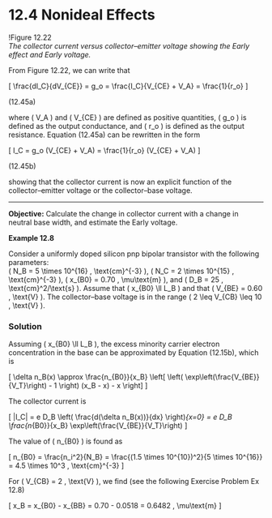 # 12.4 Nonideal Effects

!Figure 12.22  
*The collector current versus collector–emitter voltage showing the Early effect and Early voltage.*

From Figure 12.22, we can write that

\[
\frac{dI_C}{dV_{CE}} = g_o = \frac{I_C}{V_{CE} + V_A} = \frac{1}{r_o}
\]

(12.45a)

where \( V_A \) and \( V_{CE} \) are defined as positive quantities, \( g_o \) is defined as the output conductance, and \( r_o \) is defined as the output resistance. Equation (12.45a) can be rewritten in the form

\[
I_C = g_o (V_{CE} + V_A) = \frac{1}{r_o} (V_{CE} + V_A)
\]

(12.45b)

showing that the collector current is now an explicit function of the collector–emitter voltage or the collector–base voltage.

----

**Objective:** Calculate the change in collector current with a change in neutral base width, and estimate the Early voltage.

**Example 12.8**

Consider a uniformly doped silicon pnp bipolar transistor with the following parameters:  
\( N_B = 5 \times 10^{16} \, \text{cm}^{-3} \), \( N_C = 2 \times 10^{15} \, \text{cm}^{-3} \), \( x_{B0} = 0.70 \, \mu\text{m} \), and \( D_B = 25 \, \text{cm}^2/\text{s} \). Assume that \( x_{B0} \ll L_B \) and that \( V_{BE} = 0.60 \, \text{V} \). The collector–base voltage is in the range \( 2 \leq V_{CB} \leq 10 \, \text{V} \).

### Solution

Assuming \( x_{B0} \ll L_B \), the excess minority carrier electron concentration in the base can be approximated by Equation (12.15b), which is

\[
\delta n_B(x) \approx \frac{n_{B0}}{x_B} \left[ \left( \exp\left(\frac{V_{BE}}{V_T}\right) - 1 \right) (x_B - x) - x \right]
\]

The collector current is

\[
|I_C| = e D_B \left( \frac{d(\delta n_B(x))}{dx} \right)_{x=0} = e D_B \frac{n_{B0}}{x_B} \exp\left(\frac{V_{BE}}{V_T}\right)
\]

The value of \( n_{B0} \) is found as

\[
n_{B0} = \frac{n_i^2}{N_B} = \frac{(1.5 \times 10^{10})^2}{5 \times 10^{16}} = 4.5 \times 10^3 \, \text{cm}^{-3}
\]

For \( V_{CB} = 2 \, \text{V} \), we find (see the following Exercise Problem Ex 12.8)

\[
x_B = x_{B0} - x_{BB} = 0.70 - 0.0518 = 0.6482 \, \mu\text{m}
\]